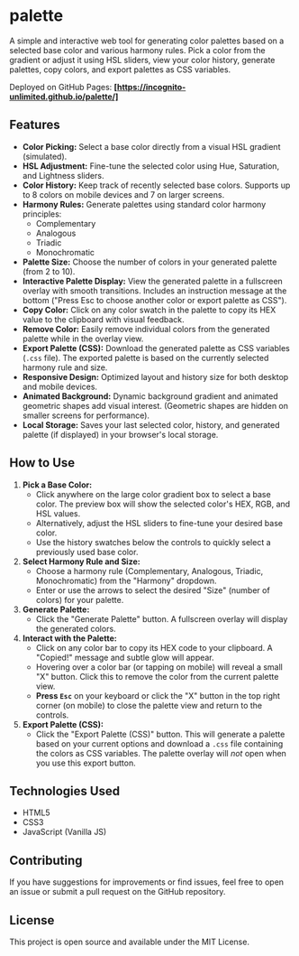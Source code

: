 # palette

A simple and interactive web tool for generating color palettes based on a selected base color and various harmony rules. Pick a color from the gradient or adjust it using HSL sliders, view your color history, generate palettes, copy colors, and export palettes as CSS variables.

Deployed on GitHub Pages: **[https://incognito-unlimited.github.io/palette/]**

## Features

* **Color Picking:** Select a base color directly from a visual HSL gradient (simulated).
* **HSL Adjustment:** Fine-tune the selected color using Hue, Saturation, and Lightness sliders.
* **Color History:** Keep track of recently selected base colors. Supports up to 8 colors on mobile devices and 7 on larger screens.
* **Harmony Rules:** Generate palettes using standard color harmony principles:
    * Complementary
    * Analogous
    * Triadic
    * Monochromatic
* **Palette Size:** Choose the number of colors in your generated palette (from 2 to 10).
* **Interactive Palette Display:** View the generated palette in a fullscreen overlay with smooth transitions. Includes an instruction message at the bottom ("Press Esc to choose another color or export palette as CSS").
* **Copy Color:** Click on any color swatch in the palette to copy its HEX value to the clipboard with visual feedback.
* **Remove Color:** Easily remove individual colors from the generated palette while in the overlay view.
* **Export Palette (CSS):** Download the generated palette as CSS variables (`.css` file). The exported palette is based on the currently selected harmony rule and size.
* **Responsive Design:** Optimized layout and history size for both desktop and mobile devices.
* **Animated Background:** Dynamic background gradient and animated geometric shapes add visual interest. (Geometric shapes are hidden on smaller screens for performance).
* **Local Storage:** Saves your last selected color, history, and generated palette (if displayed) in your browser's local storage.

## How to Use

1.  **Pick a Base Color:**
    * Click anywhere on the large color gradient box to select a base color. The preview box will show the selected color's HEX, RGB, and HSL values.
    * Alternatively, adjust the HSL sliders to fine-tune your desired base color.
    * Use the history swatches below the controls to quickly select a previously used base color.
2.  **Select Harmony Rule and Size:**
    * Choose a harmony rule (Complementary, Analogous, Triadic, Monochromatic) from the "Harmony" dropdown.
    * Enter or use the arrows to select the desired "Size" (number of colors) for your palette.
3.  **Generate Palette:**
    * Click the "Generate Palette" button. A fullscreen overlay will display the generated colors.
4.  **Interact with the Palette:**
    * Click on any color bar to copy its HEX code to your clipboard. A "Copied!" message and subtle glow will appear.
    * Hovering over a color bar (or tapping on mobile) will reveal a small "X" button. Click this to remove the color from the current palette view.
    * **Press `Esc`** on your keyboard or click the "X" button in the top right corner (on mobile) to close the palette view and return to the controls.
5.  **Export Palette (CSS):**
    * Click the "Export Palette (CSS)" button. This will generate a palette based on your current options and download a `.css` file containing the colors as CSS variables. The palette overlay will *not* open when you use this export button.

## Technologies Used

* HTML5
* CSS3
* JavaScript (Vanilla JS)

## Contributing

If you have suggestions for improvements or find issues, feel free to open an issue or submit a pull request on the GitHub repository.

## License

This project is open source and available under the MIT License.
